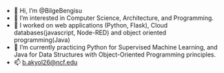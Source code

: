 - 👋 Hi, I’m @BilgeBengisu
- 👀 I’m interested in Computer Science, Architecture, and Programming.
- 💞️ I worked on web applications (Python, Flask), Cloud databases(javascript, Node-RED) and object oriented programming(Java)
- 🌱 I’m currently practicing Python for Supervised Machine Learning, and Java for Data Structures with Object-Oriented Programming principles.
- 📫 b.akyol26@ncf.edu
